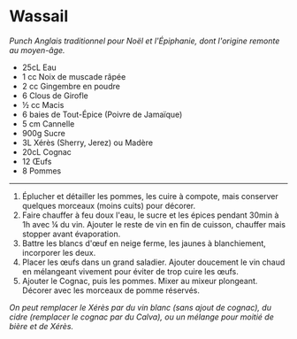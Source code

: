 # Wassail

_Punch Anglais traditionnel pour Noël et l'Épiphanie, dont l'origine remonte au moyen-âge._

- 25cL Eau
- 1 cc Noix de muscade râpée
- 2 cc Gingembre en poudre
- 6 Clous de Girofle
- ½ cc Macis
- 6 baies de Tout-Épice (Poivre de Jamaïque)
- 5 cm Cannelle
- 900g Sucre
- 3L Xérès (Sherry, Jerez) ou Madère
- 20cL Cognac
- 12 Œufs
- 8 Pommes

---

1. Éplucher et détailler les pommes, les cuire à compote, mais conserver quelques morceaux (moins cuits) pour décorer.
2. Faire chauffer à feu doux l'eau, le sucre et les épices pendant 30min à 1h avec ¼ du vin. Ajouter le reste de vin en fin de cuisson, chauffer mais stopper avant évaporation.
3. Battre les blancs d'œuf en neige ferme, les jaunes à blanchiement, incorporer les deux.
4. Placer les œufs dans un grand saladier. Ajouter doucement le vin chaud en mélangeant vivement pour éviter de trop cuire les œufs.
5. Ajouter le Cognac, puis les pommes. Mixer au mixeur plongeant. Décorer avec les morceaux de pomme réservés.

_On peut remplacer le Xérès par du vin blanc (sans ajout de cognac), du cidre (remplacer le cognac par du Calva), ou un mélange pour moitié de bière et de Xérès._